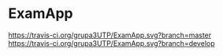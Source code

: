 # ExamApp
https://travis-ci.org/grupa3UTP/ExamApp.svg?branch=master
https://travis-ci.org/grupa3UTP/ExamApp.svg?branch=develop
